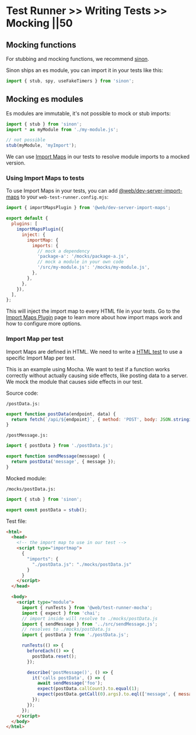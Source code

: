 # Test Runner >> Writing Tests >> Mocking ||50

## Mocking functions

For stubbing and mocking functions, we recommend [sinon](https://www.npmjs.com/package/sinon).

Sinon ships an es module, you can import it in your tests like this:

```js
import { stub, spy, useFakeTimers } from 'sinon';
```

## Mocking es modules

Es modules are immutable, it's not possible to mock or stub imports:

```js
import { stub } from 'sinon';
import * as myModule from './my-module.js';

// not possible
stub(myModule, 'myImport');
```

We can use [Import Maps](https://github.com/WICG/import-maps) in our tests to resolve module imports to a mocked version.

### Using Import Maps to tests

To use Import Maps in your tests, you can add [@web/dev-server-import-maps](../../dev-server/plugins/import-maps.md) to your `web-test-runner.config.mjs`:

```js
import { importMapsPlugin } from '@web/dev-server-import-maps';

export default {
  plugins: [
    importMapsPlugin({
      inject: {
        importMap: {
          imports: {
            // mock a dependency
            'package-a': '/mocks/package-a.js',
            // mock a module in your own code
            '/src/my-module.js': '/mocks/my-module.js',
          },
        },
      },
    }),
  ],
};
```

This will inject the import map to every HTML file in your tests. Go to the [Import Maps Plugin](../../dev-server/plugins/import-maps.md) page to learn more about how import maps work and how to configure more options.

### Import Map per test

Import Maps are defined in HTML. We need to write a [HTML test](./html-tests.md) to use a specific Import Map per test.

This is an example using Mocha. We want to test if a function works correctly without actually causing side effects, like posting data to a server. We mock the module that causes side effects in our test.

Source code:

`/postData.js:`

```js
export function postData(endpoint, data) {
  return fetch(`/api/${endpoint}`, { method: 'POST', body: JSON.stringify(data) });
}
```

`/postMessage.js:`

```js
import { postData } from './postData.js';

export function sendMessage(message) {
  return postData('message', { message });
}
```

Mocked module:

`/mocks/postData.js:`

```js
import { stub } from 'sinon';

export const postData = stub();
```

Test file:

```html
<html>
  <head>
    <!-- the import map to use in our test -->
    <script type="importmap">
      {
        "imports": {
          "./postData.js": "./mocks/postData.js"
        }
      }
    </script>
  </head>

  <body>
    <script type="module">
      import { runTests } from '@web/test-runner-mocha';
      import { expect } from 'chai';
      // import inside will resolve to ./mocks/postData.js
      import { sendMessage } from '../src/sendMessage.js';
      // resolves to ./mocks/postData.js
      import { postData } from './postData.js';

      runTests(() => {
        beforeEach(() => {
          postData.reset();
        });

        describe('postMessage()', () => {
          it('calls postData', () => {
            await sendMessage('foo');
            expect(postData.callCount).to.equal(1);
            expect(postData.getCall(0).args).to.eql(['message', { message: 'foo' }]);
          });
        });
      });
    </script>
  </body>
</html>
```
